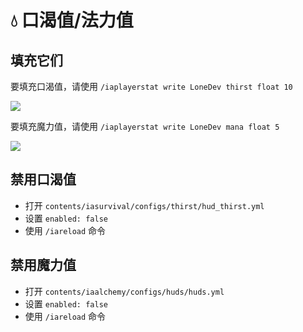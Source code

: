 # 💧 口渴值/法力值

## 填充它们

要填充口渴值，请使用 `/iaplayerstat write LoneDev thirst float 10`

![](../../.gitbook/assets/image\_\(2\).png)

要填充魔力值，请使用 `/iaplayerstat write LoneDev mana float 5`

![](../../.gitbook/assets/image\_\(3\).png)

## 禁用口渴值

* 打开 `contents/iasurvival/configs/thirst/hud_thirst.yml`
* 设置 `enabled: false`
* 使用 `/iareload` 命令

## 禁用魔力值

* 打开 `contents/iaalchemy/configs/huds/huds.yml`
* 设置 `enabled: false`
* 使用 `/iareload` 命令
